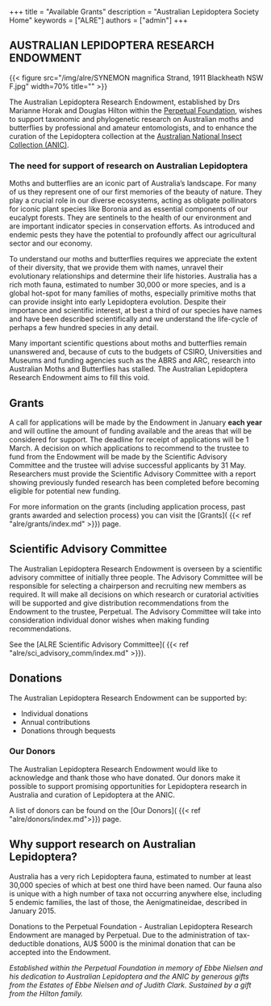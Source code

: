 +++
title = "Available Grants"
description = "Australian Lepidoptera Society Home"
keywords = ["ALRE"]
authors = ["admin"]
+++


## AUSTRALIAN LEPIDOPTERA RESEARCH ENDOWMENT

<!-- {{< gallery-slider dir="/img/alre/" auto-slide="4000" width="800px" height="400px" >}} -->
{{< figure src="/img/alre/SYNEMON  magnifica Strand, 1911 Blackheath NSW F.jpg" width=70% title=""  >}}

The Australian Lepidoptera Research Endowment, established by Drs Marianne Horak and Douglas Hilton within the [Perpetual Foundation](https://www.perpetual.com.au/), wishes to support taxonomic and phylogenetic research on Australian moths and butterflies by professional and amateur entomologists, and to enhance the curation of the Lepidoptera collection at the [Australian National Insect Collection (ANIC)](https://www.csiro.au/en/about/facilities-collections/collections/anic). 
 
### The need for support of research on Australian Lepidoptera 

Moths and butterflies are an iconic part of Australia’s landscape.  For many of us they represent one of our first memories of the beauty of nature. They play a crucial role in our diverse ecosystems, acting as obligate pollinators for iconic plant species like Boronia and as essential components of our eucalypt forests.  They are sentinels to the health of our environment and are important indicator species in conservation efforts. As introduced and endemic pests they have the potential to profoundly affect our agricultural sector and our economy.

To understand our moths and butterflies requires we appreciate the extent of their diversity, that we provide them with names, unravel their evolutionary relationships and determine their life histories.  Australia has a rich moth fauna, estimated to number 30,000 or more species, and is a global hot-spot for many families of moths, especially primitive moths that can provide insight into early Lepidoptera evolution. Despite their importance and scientific interest, at best a third of our species have names and have been described scientifically and we understand the life-cycle of perhaps a few hundred species in any detail.

Many important scientific questions about moths and butterflies remain unanswered and, because of cuts to the budgets of CSIRO, Universities and Museums and funding agencies such as the ABRS and ARC, research into Australian Moths and Butterflies has stalled.  The Australian Lepidoptera Research Endowment aims to fill this void.

## Grants

A call for applications will be made by the Endowment in January **each year** and will outline the amount of funding available and the areas that will be considered for support. The deadline for receipt of applications will be 1 March. A decision on which applications to recommend to the trustee to fund from the Endowment will be made by the Scientific Advisory Committee and the trustee will advise successful applicants by 31 May. Researchers must provide the Scientific Advisory Committee with a report showing previously funded research has been completed before becoming eligible for potential new funding. 

For more information on the grants (including application process, past grants awarded and selection process) you can visit the [Grants]( {{< ref "alre/grants/index.md" >}}) page.


## Scientific Advisory Committee 
 
The Australian Lepidoptera Research Endowment is overseen by a scientific advisory committee of initially three people. The Advisory Committee will be responsible for selecting a chairperson and recruiting new members as required. It will make all decisions on which research or curatorial activities will be supported and give distribution recommendations from the Endowment to the trustee, Perpetual. The Advisory Committee will take into consideration individual donor wishes when making funding recommendations. 

See the [ALRE Scientific Advisory Committee]( {{< ref "alre/sci_advisory_comm/index.md" >}}).
 
## Donations

The Australian Lepidoptera Research Endowment can be supported by:

* Individual donations  
* Annual contributions
* Donations through bequests

### Our Donors 

The Australian Lepidoptera Research Endowment would like to acknowledge and thank those who have donated. Our donors make it possible to support promising opportunities for Lepidoptera research in Australia and curation of Lepidoptera at the ANIC. 


A list of donors can be found on the [Our Donors]( {{< ref "alre/donors/index.md">}}) page.


## Why support research on Australian Lepidoptera?

Australia has a very rich Lepidoptera fauna, estimated to number at least 30,000 species of which at best one third have been named. Our fauna also is unique with a high number of taxa not occurring anywhere else, including 5 endemic families, the last of those, the Aenigmatineidae, described in January 2015. 



Donations to the Perpetual Foundation - Australian Lepidoptera Research Endowment are managed by Perpetual. Due to the administration of tax-deductible donations, AU$ 5000 is the minimal donation that can be accepted into the Endowment. 

*Established  within the Perpetual Foundation in memory of Ebbe Nielsen and his dedication to Australian Lepidoptera and the ANIC by generous gifts from the Estates of Ebbe Nielsen and of Judith Clark. Sustained by a gift from the Hilton family.*

